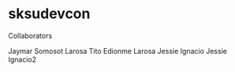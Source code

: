 # sksudevcon

Collaborators

Jaymar Somosot
Larosa Tito
Edionme Larosa 
Jessie Ignacio
Jessie Ignacio2

